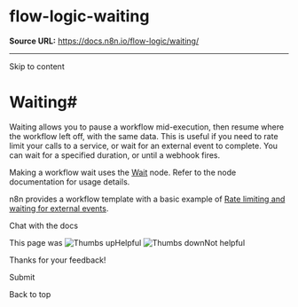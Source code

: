 # flow-logic-waiting

**Source URL:** https://docs.n8n.io/flow-logic/waiting/

---

Skip to content 

[ ](https://github.com/n8n-io/n8n-docs/edit/main/docs/flow-logic/waiting.md "Edit this page")

# Waiting#

Waiting allows you to pause a workflow mid-execution, then resume where the workflow left off, with the same data. This is useful if you need to rate limit your calls to a service, or wait for an external event to complete. You can wait for a specified duration, or until a webhook fires.

Making a workflow wait uses the [Wait](../../integrations/builtin/core-nodes/n8n-nodes-base.wait/) node. Refer to the node documentation for usage details.

n8n provides a workflow template with a basic example of [Rate limiting and waiting for external events](https://n8n.io/workflows/1749-rate-limiting-and-waiting-for-external-events/).

Chat with the docs

This page was ![Thumbs up](/_images/assets/thumb_up.png)Helpful  ![Thumbs down](/_images/assets/thumb_down.png)Not helpful 

Thanks for your feedback! 

Submit 

Back to top